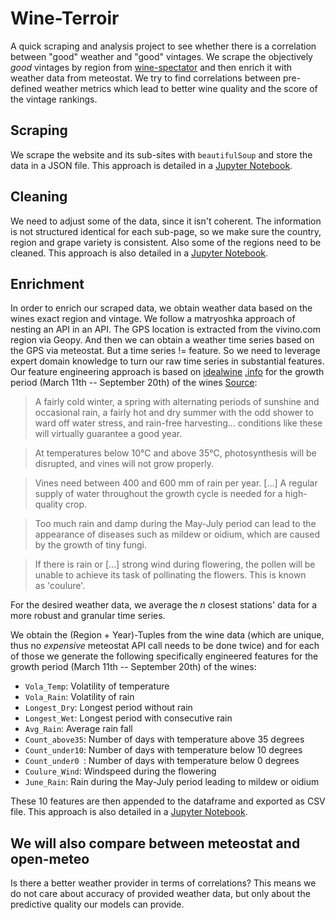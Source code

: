 # Wine-Terroir
A quick scraping and analysis project to see whether there is a correlation between "good" weather and "good" vintages. We scrape the objectively *good* vintages by region from [wine-spectator](https://www.winespectator.com/vintage-charts) and then enrich it with weather data from meteostat. We try to find correlations between pre-defined weather metrics which lead to better wine quality and the score of the vintage rankings.

## Scraping
We scrape the website and its sub-sites with ```beautifulSoup``` and store the data in a JSON file. This approach is detailed in a [Jupyter Notebook](https://github.com/trashpanda-ai/Wine-Terroir/blob/main/1.%20Scraping.ipynb).

## Cleaning
We need to adjust some of the data, since it isn't coherent. The information is not structured identical for each sub-page, so we make sure the country, region and grape variety is consistent. Also some of the regions need to be cleaned. This approach is also detailed in a [Jupyter Notebook](https://github.com/trashpanda-ai/Wine-Terroir/blob/13844a79e441c1b0ee02f5d048f9470608d44dd8/2.%20Cleaning.ipynb).

## Enrichment
In order to enrich our scraped data, we obtain weather data based on the wines exact region and vintage. We follow a matryoshka approach of nesting an API in an API. The GPS location is extracted from the vivino.com region via Geopy. And then we can obtain a weather time series based on the GPS via meteostat. But a time series != feature. So we need to leverage expert domain knowledge to turn our raw time series in substantial features. Our feature engineering approach is based on [idealwine](https://www.idealwine.info/conditions-for-great-wine/) [.info](https://www.idealwine.info/conditions-necessary-great-wine-part-12/) for the growth period (March 11th -- September 20th) of the wines [Source](https://en.wikipedia.org/wiki/Harvest_(wine)):
> A fairly cold winter, a spring with alternating periods of sunshine and occasional rain, a fairly hot and dry summer with the odd shower to ward off water stress, and rain-free harvesting… conditions like these will virtually guarantee a good year.

> At temperatures below 10°C and above 35°C, photosynthesis will be disrupted, and vines will not grow properly. 

> Vines need between 400 and 600 mm of rain per year. […] A regular supply of water throughout the growth cycle is needed for a high-quality crop.

> Too much rain and damp during the May-July period can lead to the appearance of diseases such as mildew or oidium, which are caused by the growth of tiny fungi.

> If there is rain or […] strong wind during flowering, the pollen will be unable to achieve its task of pollinating the flowers. This is known as 'coulure'. 


For the desired weather data, we average the $n$ closest stations' data for a more robust and granular time series.

We obtain the (Region + Year)-Tuples from the wine data (which are unique, thus no *expensive* meteostat API call needs to be done twice) and for each of those we generate the following specifically engineered features for the growth period (March 11th -- September 20th) of the wines:
- ```Vola_Temp```: Volatility of temperature
- ```Vola_Rain```: Volatility of rain
- ```Longest_Dry```: Longest period without rain
- ```Longest_Wet```: Longest period with consecutive rain
- ```Avg_Rain```: Average rain fall
- ```Count_above35```: Number of days with temperature above 35 degrees
- ```Count_under10```: Number of days with temperature below 10 degrees
- ```Count_under0 ```: Number of days with temperature below 0 degrees
- ```Coulure_Wind```: Windspeed during the flowering
- ```June_Rain```: Rain during the May-July period leading to mildew or oidium

These $10$ features are then appended to the dataframe and exported as CSV file. This approach is also detailed in a [Jupyter Notebook](https://github.com/trashpanda-ai/Wine-Terroir/blob/13844a79e441c1b0ee02f5d048f9470608d44dd8/3.%20Enrichment.ipynb).

## We will also compare between meteostat and open-meteo
Is there a better weather provider in terms of correlations? This means we do not care about accuracy of provided weather data, but only about the predictive quality our models can provide.